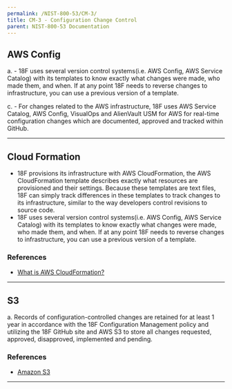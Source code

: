 ```yaml
---
permalink: /NIST-800-53/CM-3/
title: CM-3 - Configuration Change Control
parent: NIST-800-53 Documentation
---
```


## AWS Config
a. - 18F uses several version control systems(i.e. AWS Config, AWS Service Catalog) with its templates to know exactly what changes were made, who made them, and when. If at any point 18F needs to reverse changes to infrastructure, you can use a previous version of a template.
 
 c. - For changes related to the AWS infrastructure, 18F uses AWS Service Catalog, AWS Config, VisualOps and AlienVault USM for AWS for real-time configuration changes which are documented, approved and tracked within GitHub.
 
 
--------

## Cloud Formation
- 18F provisions its infrastructure with AWS CloudFormation, the AWS CloudFormation template describes exactly what resources are provisioned and their settings. Because these templates are text files, 18F can simply track differences in these templates to track changes to its infrastructure, similar to the way developers control revisions to source code.
- 18F uses several version control systems(i.e. AWS Config, AWS Service Catalog) with its templates to know exactly what changes were made, who made them, and when. If at any point 18F needs to reverse changes to infrastructure, you can use a previous version of a template.

### References

* [What is AWS CloudFormation?](http://docs.aws.amazon.com/AWSCloudFormation/latest/UserGuide/Welcome.html)

--------

## S3
a. Records of configuration-controlled changes are retained for at least 1 year in accordance with the 18F Configuration Management policy and utilizing the 18F GitHub site and AWS S3 to store all changes requested, approved, disapproved, implemented and pending. 
 
### References

* [Amazon S3](https://aws.amazon.com/s3/)

--------
